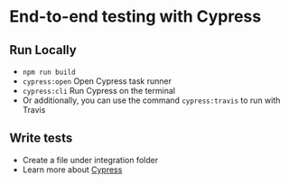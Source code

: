 # End-to-end testing with Cypress

## Run Locally

* `npm run build`
* `cypress:open` Open Cypress task runner
* `cypress:cli` Run Cypress on the terminal
* Or additionally, you can use the command `cypress:travis` to run with Travis

## Write tests

* Create a file under integration folder
* Learn more about [Cypress](https://www.cypress.io/support/)
